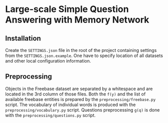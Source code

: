 # Large-scale Simple Question Answering with Memory Network

## Installation

Create the `SETTINGS.json` file in the root of the project containing settings from the `SETTINGS.json.example`.
One have to specify location of all datasets and other local configuration information.

## Preprocessing

Objects in the Freebase dataset are separated by a whitespace and are located in the 3rd column of those files.
Both the `f(y)` and the list of available freebase entities is prepared by the `preprocessing/freebase.py` script.
The vocabulary of individual words is produced with the `preprocessing/vocabulary.py` script.
Questions preprocessing `g(q)` is done with the `preprocessing/questions.py` script.
